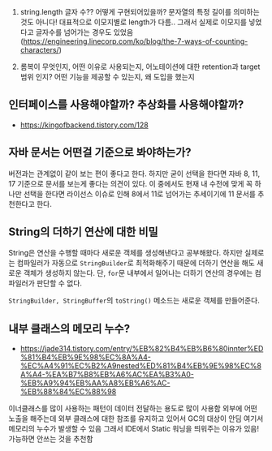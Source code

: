 1. string.length 글자 수?? 어떻게 구현되어있을까? 문자열의 특정 길이를 의미하는 것도 아니다! 대표적으로 이모지별로 length가 다름.. 그래서 실제로 이모지를 넣었다고 글자수를 넘어가는 경우도 있었음 (https://engineering.linecorp.com/ko/blog/the-7-ways-of-counting-characters/)

2. 롬복이 무엇인지, 어떤 이유로 사용되는지, 어노테이션에 대한 retention과 target 범위 인지? 어떤 기능을 제공할 수 있는지, 왜 도입을 했는지

## 인터페이스를 사용해야할까? 추상화를 사용해야할까?

- https://kingofbackend.tistory.com/128

## 자바 문서는 어떤걸 기준으로 봐야하는가?

버전과는 관계없이 같이 보는 편이 좋다고 한다. 하지만 굳이 선택을 한다면 자바 8, 11, 17 기준으로 문서를 보는게 좋다는 의견이 있다. 이 중에서도 현재 내 수전에 맞게 꼭 하나만 선택을 한다면 라이선스 이슈로 인해 8에서 11로 넘어가는 추세이기에 11 문서를 추천한다고 한다.

## String의 더하기 연산에 대한 비밀

String은 연산을 수행할 때마다 새로운 객체를 생성해낸다고 공부해왔다. 하지만 실제로는 컴파일러가 자동으로 <code>StringBuilder</code>로 최적화해주기 때문에 더하기 연산을 해도 새로운 객체가 생성하지 않는다. 단, <code>for</code>문 내부에서 일어나는 더하기 연산의 경우에는 컴파일러가 판단할 수 없다.

<code>StringBuilder, StringBuffer</code>의 <code>toString()</code> 메소드는 새로운 객체를 만들어준다.

## 내부 클래스의 메모리 누수?

- https://jade314.tistory.com/entry/%EB%82%B4%EB%B6%80innter%ED%81%B4%EB%9E%98%EC%8A%A4-%EC%A4%91%EC%B2%A9nested%ED%81%B4%EB%9E%98%EC%8A%A4-%EA%B7%B8%EB%A6%AC%EA%B3%A0-%EB%A9%94%EB%AA%A8%EB%A6%AC-%EB%88%84%EC%88%98

이너클래스를 많이 사용하는 패턴이 데이터 전달하는 용도로 많이 사용함
외부에 어떤 노출을 해주는데 외부 클래스에 대한 참조를 유지하고 있어서 GC의 대상이 안딤 여기서 메모리의 누수가 발생할 수 있음
그래서 IDE에서 Static 워닝을 띄워주는 이유가 있음! 가능하면 안쓰는 것을 추천함


